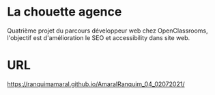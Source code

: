 # La chouette agence

Quatrième projet du parcours développeur web chez OpenClassrooms, l'objectif est d'amélioration le SEO et accessibility dans site web.


# URL
https://ranquimamaral.github.io/AmaralRanquim_04_02072021/
